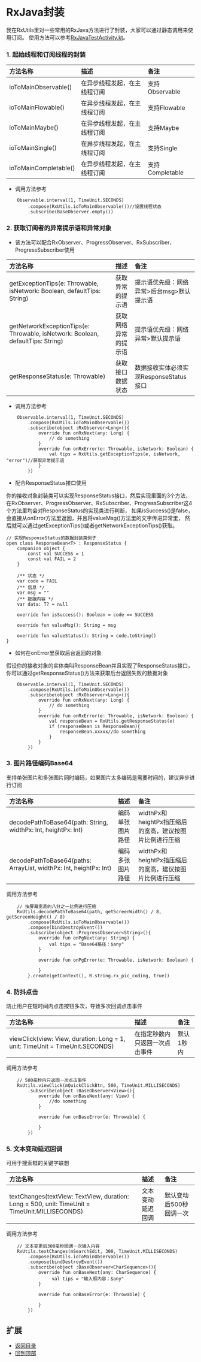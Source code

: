 # RxJava封装
我在RxUtils里对一些常用的RxJava方法进行了封装，大家可以通过静态调用来使用订阅。
使用方法可以参考[RxJavaTestActivity.kt](https://github.com/LZ9/AgileDevKt/blob/master/app/src/main/java/com/lodz/android/agiledevkt/modules/rxjava/RxJavaTestActivity.kt)。

### 1. 起始线程和订阅线程的封装

方法名称|描述|备注
:---|:---|:---
ioToMainObservable()|在异步线程发起，在主线程订阅|支持Observable
ioToMainFlowable()|在异步线程发起，在主线程订阅|支持Flowable
ioToMainMaybe()|在异步线程发起，在主线程订阅|支持Maybe
ioToMainSingle()|在异步线程发起，在主线程订阅|支持Single
ioToMainCompletable()|在异步线程发起，在主线程订阅|支持Completable

 - 调用方法参考
```
    Observable.interval(1, TimeUnit.SECONDS)
        .compose(RxUtils.ioToMainObservable())//设置线程状态
        .subscribe(BaseObserver.empty())
```

### 2. 获取订阅者的异常提示语和异常对象
 - 该方法可以配合RxObserver、ProgressObserver、RxSubscriber、ProgressSubscriber使用

方法名称|描述|备注
:---|:---|:---
getExceptionTips(e: Throwable, isNetwork: Boolean, defaultTips: String)|获取异常的提示语|提示语优先级：网络异常>后台msg>默认提示语
getNetworkExceptionTips(e: Throwable, isNetwork: Boolean, defaultTips: String)|获取网络异常的提示语|提示语优先级：网络异常>默认提示语
getResponseStatus(e: Throwable)|获取接口数据状态|数据接收实体必须实现ResponseStatus接口

 - 调用方法参考
```
    Observable.interval(1, TimeUnit.SECONDS)
        .compose(RxUtils.ioToMainObservable())
        .subscribe(object :RxObserver<Long>(){
            override fun onRxNext(any: Long) {
                // do something
            }
            override fun onRxError(e: Throwable, isNetwork: Boolean) {
                val tips = RxUtils.getExceptionTips(e, isNetwork, "error")//获取异常提示语
            }
        })
```

 - 配合ResponseStatus接口使用

你的接收对象封装类可以实现ResponseStatus接口，然后实现里面的3个方法，
在RxObserver、ProgressObserver、RxSubscriber、ProgressSubscriber这4个方法里均会对ResponseStatus的实现类进行判断，
如果isSuccess()是false，会直接从onError方法里返回，并且将valueMsg()方法里的文字传进异常里，
然后就可以通过getExceptionTips()或者getNetworkExceptionTips()获取。

```
// 实现ResponseStatus的数据封装类例子
open class ResponseBean<T> : ResponseStatus {
    companion object {
        const val SUCCESS = 1
        const val FAIL = 2
    }

    /** 状态 */
    var code = FAIL
    /** 信息 */
    var msg = ""
    /** 数据内容 */
    var data: T? = null

    override fun isSuccess(): Boolean = code == SUCCESS

    override fun valueMsg(): String = msg

    override fun valueStatus(): String = code.toString()
}
```

 - 如何在onError里获取后台返回的对象

假设你的接收对象的实体类叫ResponseBean并且实现了ResponseStatus接口，你可以通过getResponseStatus()方法来获取后台返回失败的数据对象
```
    Observable.interval(1, TimeUnit.SECONDS)
        .compose(RxUtils.ioToMainObservable())
        .subscribe(object :RxObserver<Long>(){
            override fun onRxNext(any: Long) {
                // do something
            }
            override fun onRxError(e: Throwable, isNetwork: Boolean) {
                val responseBean = RxUtils.getResponseStatus(e)
                if (responseBean is ResponseBean){
                    responseBean.xxxxx//do something
                }
            }
        })
```

### 3. 图片路径编码Base64
支持单张图片和多张图片同时编码，如果图片太多编码是需要时间的，建议异步进行订阅

方法名称|描述|备注
:---|:---|:---
decodePathToBase64(path: String, widthPx: Int, heightPx: Int)|编码单张图片路径|widthPx和heightPx指压缩后的宽高，建议按图片比例进行压缩
decodePathToBase64(paths: ArrayList<String>, widthPx: Int, heightPx: Int)|编码多张图片路径|widthPx和heightPx指压缩后的宽高，建议按图片比例进行压缩

调用方法参考
```
    // 按屏幕宽高的八分之一比例进行压缩
    RxUtils.decodePathToBase64(path, getScreenWidth() / 8, getScreenHeight() / 8)
        .compose(RxUtils.ioToMainObservable())
        .compose(bindDestroyEvent())
        .subscribe(object :ProgressObserver<String>(){
            override fun onPgNext(any: String) {
                val tips = "Base64路径：$any"
            }

            override fun onPgError(e: Throwable, isNetwork: Boolean) {

            }
        }.create(getContext(), R.string.rx_pic_coding, true))
```

### 4. 防抖点击
防止用户在短时间内点击按钮多次，导致多次回调点击事件

方法名称|描述|备注
:---|:---|:---
viewClick(view: View, duration: Long = 1, unit: TimeUnit = TimeUnit.SECONDS)|在指定秒数内只返回一次点击事件|默认1秒内

调用方法参考
```
    // 500毫秒内只返回一次点击事件
    RxUtils.viewClick(mQuickClickBtn, 500, TimeUnit.MILLISECONDS)
        .subscribe(object :BaseObserver<View>(){
            override fun onBaseNext(any: View) {
                //do something
            }

            override fun onBaseError(e: Throwable) {

            }
        })
```

### 5. 文本变动延迟回调
可用于搜索框的关键字联想

方法名称|描述|备注
:---|:---|:---
textChanges(textView: TextView, duration: Long = 500, unit: TimeUnit = TimeUnit.MILLISECONDS)|文本变动延迟回调|默认变动后500秒回调一次

调用方法参考
```
    // 文本变更后300毫秒回调一次输入内容
    RxUtils.textChanges(mSearchEdit, 300, TimeUnit.MILLISECONDS)
        .compose(RxUtils.ioToMainObservable())
        .compose(bindDestroyEvent())
        .subscribe(object :BaseObserver<CharSequence>(){
            override fun onBaseNext(any: CharSequence) {
                 val tips = "输入框内容：$any"
            }

            override fun onBaseError(e: Throwable) {

            }
        })
```


## 扩展
- [返回目录](https://github.com/LZ9/AgileDevKt/blob/master/pandora/document/readme_pandora.md)
- [回到顶部]()